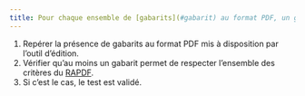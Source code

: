 ```yaml
---
title: Pour chaque ensemble de [gabarits](#gabarit) au format PDF, un gabarit au moins est conforme au [RAPDF](../rapdf1/index.html). Cette règle est-elle respectée ?
---
```


1. Repérer la présence de gabarits au format PDF mis à disposition par l’outil d’édition.
2. Vérifier qu’au moins un gabarit permet de respecter l’ensemble des critères du [RAPDF](../rapdf1/index.html).
5. Si c’est le cas, le test est validé.